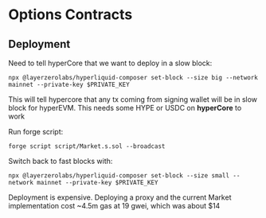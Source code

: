 # Options Contracts

## Deployment

Need to tell hyperCore that we want to deploy in a slow block:

```
npx @layerzerolabs/hyperliquid-composer set-block --size big --network mainnet --private-key $PRIVATE_KEY
```

This will tell hypercore that any tx coming from signing wallet will be in slow block for hyperEVM. This needs some HYPE or USDC on **hyperCore** to work

Run forge script:

```
forge script script/Market.s.sol --broadcast
```

Switch back to fast blocks with:
```
npx @layerzerolabs/hyperliquid-composer set-block --size small --network mainnet --private-key $PRIVATE_KEY
```

Deployment is expensive. Deploying a proxy and the current Market implementation cost ~4.5m gas at 19 gwei, which was about $14